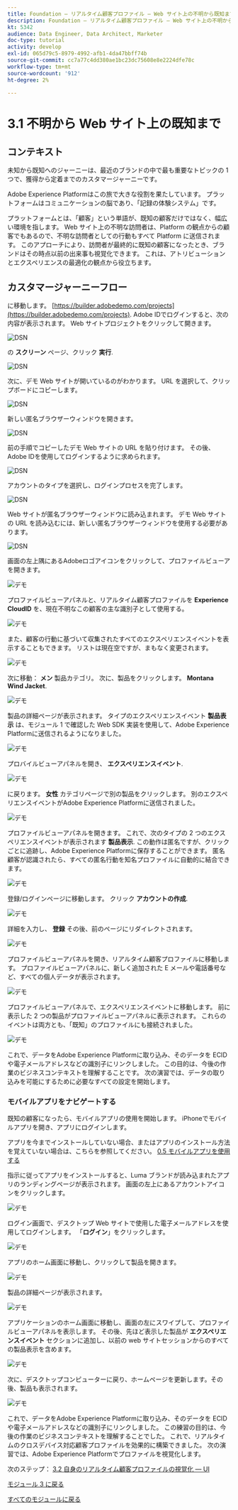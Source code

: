 ```yaml
---
title: Foundation — リアルタイム顧客プロファイル — Web サイト上の不明から既知まで
description: Foundation — リアルタイム顧客プロファイル — Web サイト上の不明から既知まで
kt: 5342
audience: Data Engineer, Data Architect, Marketer
doc-type: tutorial
activity: develop
exl-id: 065d79c5-8979-4992-afb1-4da47bbff74b
source-git-commit: cc7a77c4dd380ae1bc23dc75608e8e2224dfe78c
workflow-type: tm+mt
source-wordcount: '912'
ht-degree: 2%

---
```


# 3.1 不明から Web サイト上の既知まで

## コンテキスト

未知から既知へのジャーニーは、最近のブランドの中で最も重要なトピックの 1 つで、獲得から定着までのカスタマージャーニーです。

Adobe Experience Platformはこの旅で大きな役割を果たしています。 プラットフォームはコミュニケーションの脳であり、「記録の体験システム」です。

プラットフォームとは、「顧客」という単語が、既知の顧客だけではなく、幅広い環境を指します。 Web サイト上の不明な訪問者は、Platform の観点からの顧客でもあるので、不明な訪問者としての行動もすべて Platform に送信されます。 このアプローチにより、訪問者が最終的に既知の顧客になったとき、ブランドはその時点以前の出来事も視覚化できます。 これは、アトリビューションとエクスペリエンスの最適化の観点から役立ちます。

## カスタマージャーニーフロー

に移動します。 [https://builder.adobedemo.com/projects](https://builder.adobedemo.com/projects). Adobe IDでログインすると、次の内容が表示されます。 Web サイトプロジェクトをクリックして開きます。

![DSN](../module0/images/web8.png)

の **スクリーン** ページ、クリック **実行**.

![DSN](../module1/images/web2.png)

次に、デモ Web サイトが開いているのがわかります。 URL を選択して、クリップボードにコピーします。

![DSN](../module0/images/web3.png)

新しい匿名ブラウザーウィンドウを開きます。

![DSN](../module0/images/web4.png)

前の手順でコピーしたデモ Web サイトの URL を貼り付けます。 その後、Adobe IDを使用してログインするように求められます。

![DSN](../module0/images/web5.png)

アカウントのタイプを選択し、ログインプロセスを完了します。

![DSN](../module0/images/web6.png)

Web サイトが匿名ブラウザーウィンドウに読み込まれます。 デモ Web サイトの URL を読み込むには、新しい匿名ブラウザーウィンドウを使用する必要があります。

![DSN](../module0/images/web7.png)

画面の左上隅にあるAdobeロゴアイコンをクリックして、プロファイルビューアを開きます。

![デモ](../module2/images/pv1.png)

プロファイルビューアパネルと、リアルタイム顧客プロファイルを **Experience CloudID** を、現在不明なこの顧客の主な識別子として使用する。

![デモ](../module2/images/pv2.png)

また、顧客の行動に基づいて収集されたすべてのエクスペリエンスイベントを表示することもできます。 リストは現在空ですが、まもなく変更されます。

![デモ](../module2/images/pv3.png)

次に移動： **メン** 製品カテゴリ。 次に、製品をクリックします。 **Montana Wind Jacket**.

![デモ](../module2/images/pv4.png)

製品の詳細ページが表示されます。 タイプのエクスペリエンスイベント **製品表示** は、モジュール 1 で確認した Web SDK 実装を使用して、Adobe Experience Platformに送信されるようになりました。

![デモ](../module2/images/pv5.png)

プロバイルビューアパネルを開き、 **エクスペリエンスイベント**.

![デモ](../module2/images/pv6.png)

に戻ります。 **女性** カテゴリページで別の製品をクリックします。 別のエクスペリエンスイベントがAdobe Experience Platformに送信されました。

![デモ](../module2/images/pv7.png)

プロファイルビューアパネルを開きます。 これで、次のタイプの 2 つのエクスペリエンスイベントが表示されます **製品表示**. この動作は匿名ですが、クリックごとに追跡し、Adobe Experience Platformに保存することができます。 匿名顧客が認識されたら、すべての匿名行動を知名プロファイルに自動的に結合できます。

![デモ](../module2/images/pv8.png)

登録/ログインページに移動します。 クリック **アカウントの作成**.

![デモ](../module2/images/pv9.png)

詳細を入力し、 **登録** その後、前のページにリダイレクトされます。

![デモ](../module2/images/pv10.png)

プロファイルビューアパネルを開き、リアルタイム顧客プロファイルに移動します。 プロファイルビューアパネルに、新しく追加された E メールや電話番号など、すべての個人データが表示されます。

![デモ](../module2/images/pv11.png)

プロファイルビューアパネルで、エクスペリエンスイベントに移動します。 前に表示した 2 つの製品がプロファイルビューアパネルに表示されます。 これらのイベントは両方とも、「既知」のプロファイルにも接続されました。

![デモ](../module2/images/pv12.png)

これで、データをAdobe Experience Platformに取り込み、そのデータを ECID や電子メールアドレスなどの識別子にリンクしました。 この目的は、今後の作業のビジネスコンテキストを理解することです。 次の演習では、データの取り込みを可能にするために必要なすべての設定を開始します。

### モバイルアプリをナビゲートする

既知の顧客になったら、モバイルアプリの使用を開始します。 iPhoneでモバイルアプリを開き、アプリにログインします。

アプリを今までインストールしていない場合、またはアプリのインストール方法を覚えていない場合は、こちらを参照してください。 [0.5 モバイルアプリを使用する](../module0/ex5.md)

指示に従ってアプリをインストールすると、Luma ブランドが読み込まれたアプリのランディングページが表示されます。 画面の左上にあるアカウントアイコンをクリックします。

![デモ](./images/app_hp.png)

ログイン画面で、デスクトップ Web サイトで使用した電子メールアドレスを使用してログインします。 「**ログイン**」をクリックします。

![デモ](./images/app_acc.png)

アプリのホーム画面に移動し、クリックして製品を開きます。

![デモ](./images/app_hp.png)

製品の詳細ページが表示されます。

![デモ](./images/app_carst.png)

アプリケーションのホーム画面に移動し、画面の左にスワイプして、プロファイルビューアパネルを表示します。 その後、先ほど表示した製品が **エクスペリエンスイベント** セクションに追加し、以前の web サイトセッションからのすべての製品表示を含めます。

![デモ](./images/app_after_carst.png)

次に、デスクトップコンピューターに戻り、ホームページを更新します。その後、製品も表示されます。

![デモ](./images/lb_x_aftermobile.png)

これで、データをAdobe Experience Platformに取り込み、そのデータを ECID や電子メールアドレスなどの識別子にリンクしました。 この練習の目的は、今後の作業のビジネスコンテキストを理解することでした。 これで、リアルタイムのクロスデバイス対応顧客プロファイルを効果的に構築できました。 次の演習では、Adobe Experience Platformでプロファイルを視覚化します。

次のステップ： [3.2 自身のリアルタイム顧客プロファイルの視覚化 — UI](./ex2.md)

[モジュール 3 に戻る](./real-time-customer-profile.md)

[すべてのモジュールに戻る](../../overview.md)
